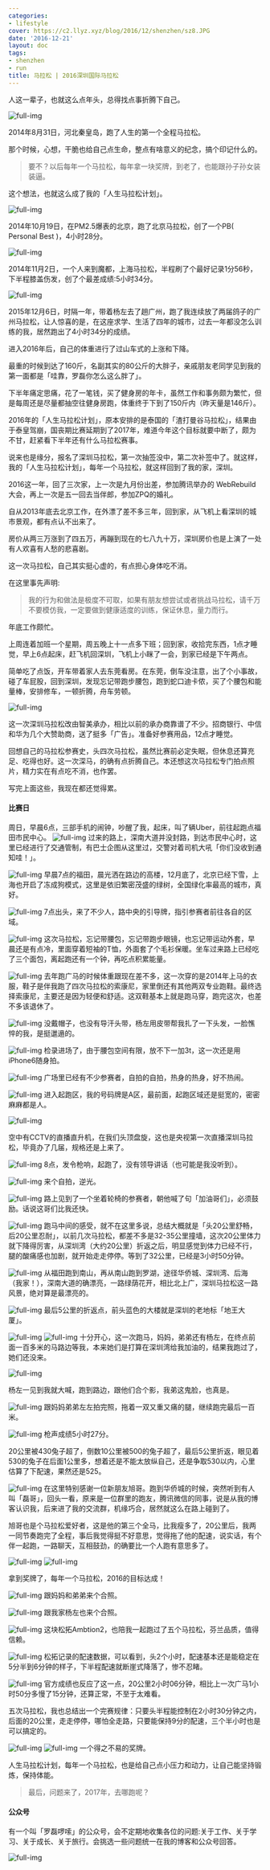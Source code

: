 ```yaml
---
categories:
- lifestyle
cover: https://c2.llyz.xyz/blog/2016/12/shenzhen/sz8.JPG
date: '2016-12-21'
layout: doc
tags:
- shenzhen
- run
title: 马拉松 | 2016深圳国际马拉松
---
```


人这一辈子，也就这么点年头，总得找点事折腾下自己。

![full-img](https://c2.llyz.xyz/wp-image/2014/10/marathon2.jpg)

2014年8月31日，河北秦皇岛，跑了人生的第一个全程马拉松。

那个时候，心想，干脆也给自己点生命，整点有啥意义的纪念，搞个印记什么的。

> 要不？以后每年一个马拉松，每年拿一块奖牌，到老了，也能跟孙子孙女装装逼。

这个想法，也就这么成了我的「人生马拉松计划」。

![full-img](https://c2.llyz.xyz/wp-image/2014/10/beijing-marathon-3.jpg)

2014年10月19日，在PM2.5爆表的北京，跑了北京马拉松，创了一个PB( Personal Best )，4小时28分。

![full-img](https://c2.llyz.xyz/wp-image/2014/11/shmarathon/sh20.jpg)

2014年11月2日，一个人来到魔都，上海马拉松，半程刷了个最好记录1分56秒，下半程膝盖伤发，创了个最差成绩:5小时34分。

![full-img](https://c2.llyz.xyz/blog/2015/12/marathon/gz49.JPG)

2015年12月6日，时隔一年，带着杨左去了趟广州，跑了我连续放了两届鸽子的广州马拉松，让人惊喜的是，在这座求学、生活了四年的城市，过去一年都没怎么训练的我，居然跑出了4小时34分的成绩。

进入2016年后，自己的体重进行了过山车式的上涨和下降。

最重的时候到达了160斤，名副其实的80公斤的大胖子，亲戚朋友老同学见到我的第一面都是「哇靠，罗磊你怎么这么胖了」。

下半年痛定思痛，花了一笔钱，买了健身房的年卡，虽然工作和事务颇为繁忙，但是每周还是尽量都抽空往健身房跑，体重终于下到了150斤内（昨天量是146斤）。

2016年的「人生马拉松计划」，原本安排的是泰国的「渣打曼谷马拉松」，结果由于泰皇驾崩，国丧期比赛延期到了2017年，难道今年这个目标就要中断了，颇为不甘，赶紧看下半年还有什么马拉松赛事。

说来也是缘分，报名了深圳马拉松，第一次抽签没中，第二次补签中了。就这样，我的「人生马拉松计划」，每年一个马拉松，就这样回到了我的家，深圳。

2016这一年，回了三次家，上一次是九月份出差，参加腾讯举办的 WebRebuild 大会，再上一次是五一回去当伴郎，参加ZPQ的婚礼。

自从2013年底去北京工作，在外漂了差不多三年，回到家，从飞机上看深圳的城市景观，都有点认不出来了。

房价从两三万涨到了四五万，再蹦到现在的七八九十万，深圳房价也是上演了一处有人欢喜有人愁的悲喜剧。

这一次马拉松，自己其实挺心虚的，有点担心身体吃不消。

在这里事先声明:

> 我的行为和做法是极度不可取，如果有朋友想尝试或者挑战马拉松，请千万不要模仿我，一定要做到健康适度的训练，保证休息，量力而行。

年底工作颇忙。

上周连着加班一个星期，周五晚上十一点多下班；回到家，收拾完东西，1点才睡觉，早上6点起床，赶飞机回深圳，飞机上小眯了一会，到家已经是下午两点。

简单吃了点饭，开车带着家人去东莞看房。在东莞，倒车没注意，出了个小事故，碰了车屁股，回到深圳，发现忘记带跑步腰包，跑到蛇口迪卡侬，买了个腰包和能量棒，安排修车，一顿折腾，舟车劳顿。

![full-img](https://c2.llyz.xyz/blog/2016/12/shenzhen/sz1.JPG)

这一次深圳马拉松改由智美承办，相比以前的承办商靠谱了不少。招商银行、中信和华为几个大赞助商，送了挺多「广告」。准备好参赛用品，12点才睡觉。

回想自己的马拉松参赛史，头四次马拉松，虽然比赛前必定失眠，但休息还算充足、吃得也好。这一次深马，的确有点折腾自己。本还想这次马拉松专门拍点照片，精力实在有点吃不消，也作罢。

写完上面这些，我现在都还觉得累。

#### 比赛日

周日，早晨6点，三部手机的闹钟，吵醒了我，起床，叫了辆Uber，前往起跑点福田市民中心。 ![full-img](https://c2.llyz.xyz/blog/2016/12/shenzhen/ma1.jpg) 过来的路上，深南大道并没封路，到达市民中心时，这里已经进行了交通管制，有巴士企图从这里过，交警对着司机大吼「你们没收到通知哇！」。

![full-img](https://c2.llyz.xyz/blog/2016/12/shenzhen/ma2.jpg) 早晨7点的福田，晨光洒在路边的高楼，12月底了，北京已经下雪，上海也开启了冻成狗模式，这里是依旧繁密茂盛的绿树，全国绿化率最高的城市，真好。

![full-img](https://c2.llyz.xyz/blog/2016/12/shenzhen/ma3.jpg) 7点出头，来了不少人，路中央的引导牌，指引参赛者前往各自的区域。

![full-img](https://c2.llyz.xyz/blog/2016/12/shenzhen/ma5.jpg) 这次马拉松，忘记带腰包，忘记带跑步眼镜，也忘记带运动外套，早晨还是有点冷，里面穿着短袖的T恤，外面套了个毛衫保暖。坐车过来路上已经吃了三个面包，离起跑还有一个钟，再吃点积累能量。

![full-img](https://c2.llyz.xyz/blog/2016/12/shenzhen/ma6.jpg) 去年跑广马的时候体重跟现在差不多，这一次穿的是2014年上马的衣服，鞋子是伴我跑了四次马拉松的索康尼，家里倒还有其他两双专业跑鞋。最终选择索康尼，主要还是因为轻便和舒适。这双鞋基本上就是跑马穿，跑完这次，也差不多该退休了。

![full-img](https://c2.llyz.xyz/blog/2016/12/shenzhen/ma7.jpg) 没戴帽子，也没有导汗头带，杨左用皮带帮我扎了一下头发，一脸憔悴的我，是挺邋遢的。

![full-img](https://c2.llyz.xyz/blog/2016/12/shenzhen/sz2.JPG) 检录进场了，由于腰包空间有限，放不下一加3t，这一次还是用iPhone6随身拍。

![full-img](https://c2.llyz.xyz/blog/2016/12/shenzhen/sz3.JPG) 广场里已经有不少参赛者，自拍的自拍，热身的热身，好不热闹。

![full-img](https://c2.llyz.xyz/blog/2016/12/shenzhen/sz7.JPG) 进入起跑区，我的号码牌是A区，最前面，起跑区域还是挺宽的，密密麻麻都是人。

![full-img](https://c2.llyz.xyz/blog/2016/12/shenzhen/sz6.JPG)

空中有CCTV的直播直升机，在我们头顶盘旋，这也是央视第一次直播深圳马拉松，毕竟办了几届，规格还是上来了。

![full-img](https://c2.llyz.xyz/blog/2016/12/shenzhen/sz8.JPG) 8点，发令枪响，起跑了，没有领导讲话（也可能是我没听到）。

![full-img](https://c2.llyz.xyz/blog/2016/12/shenzhen/sz9.JPG) 来个自拍，逆光。

![full-img](https://c2.llyz.xyz/blog/2016/12/shenzhen/sz10.JPG) 路上见到了一个坐着轮椅的参赛者，朝他喊了句「加油哥们」，必须鼓励。话说这哥们比我还快。

![full-img](https://c2.llyz.xyz/blog/2016/12/shenzhen/sz11.JPG) 跑马中间的感受，就不在这里多说，总结大概就是「头20公里舒畅，后20公里忍耐」，以前几次马拉松，都差不多是32-35公里撞墙，这次20公里体力就下降得厉害，从深圳湾（大约20公里）折返之后，明显感觉到体力已经不行，腿的酸痛感也加剧，就开始走走停停。等到了32公里，已经是3小时50分钟。

![full-img](https://c2.llyz.xyz/blog/2016/12/shenzhen/sz12.JPG) 从福田跑到南山，再从南山跑到罗湖，途径华侨城、深圳湾、后海（我家！），深南大道的确漂亮，一路绿荫花开，相比北上广，深圳马拉松这一路风景，绝对算是最漂亮的。

![full-img](https://c2.llyz.xyz/blog/2016/12/shenzhen/sz13.JPG) 最后5公里的折返点，前头蓝色的大楼就是深圳的老地标「地王大厦」。

![full-img](https://c2.llyz.xyz/blog/2016/12/shenzhen/ma10.jpg) ![full-img](https://c2.llyz.xyz/blog/2016/12/shenzhen/ma11.jpg) 十分开心，这一次跑马，妈妈，弟弟还有杨左，在终点前面一百多米的马路边等我，本来她们是打算在深圳湾给我加油的，结果我跑过了，她们还没来。

![full-img](https://c2.llyz.xyz/blog/2016/12/shenzhen/ma12.jpg)

杨左一见到我就大喊，跑到路边，跟他们合个影，我弟这鬼脸，也真是。

![full-img](https://c2.llyz.xyz/blog/2016/12/shenzhen/ma13.jpg) 跟妈妈弟弟左左拍完照，拖着一双又重又痛的腿，继续跑完最后一百米。

![full-img](https://c2.llyz.xyz/blog/2016/12/shenzhen/sz14.JPG) 枪声成绩5小时27分。

20公里被430兔子超了，倒数10公里被500的兔子超了，最后5公里折返，眼见着530的兔子在后面1公里多，想着还是不能太放纵自己，还是争取530以内，心里估算了下配速，果然还是525。

![full-img](https://c2.llyz.xyz/blog/2016/12/shenzhen/sz15.JPG) 在这里特别感谢一位新朋友旭哥。跑到华侨城的时候，突然听到有人叫「磊哥」，回头一看，原来是一位群里的跑友，腾讯微信的同事，说是从我的博客认识我，后来进了我的交流群，机缘巧合，居然就这么在路上碰到了。

旭哥也是个马拉松爱好者，这是他的第三个全马，比我瘦多了，20公里后，我两一同节奏跑完了全程，事后我觉得挺不好意思，觉得拖了他的配速，说实话，有个伴一起跑，一路聊天，互相鼓劲，的确要比一个人跑有意思多了。

![full-img](https://c2.llyz.xyz/blog/2016/12/shenzhen/ma14.jpg) ![full-img](https://c2.llyz.xyz/blog/2016/12/shenzhen/ma15.jpg)

拿到奖牌了，每年一个马拉松，2016的目标达成！

![full-img](https://c2.llyz.xyz/blog/2016/12/shenzhen/ma18.jpg) 跟妈妈和弟弟来个合照。

![full-img](https://c2.llyz.xyz/blog/2016/12/shenzhen/ma19.jpg) 跟我家杨左也来个合照。

![full-img](https://c2.llyz.xyz/blog/2016/12/shenzhen/ma22.jpg) 这块松拓Ambtion2，也陪我一起跑过了五个马拉松，芬兰品质，值得信赖。

![full-img](https://c2.llyz.xyz/blog/2016/12/shenzhen/data.png) 松拓记录的配速数据，可以看到，头2个小时，配速基本还是能稳定在5分半到6分钟的样子，下半程配速就断崖式降落了，惨不忍睹。

![full-img](https://c2.llyz.xyz/blog/2016/12/shenzhen/result.png) 官方成绩也反应了这一点，20公里2小时06分钟，相比上一次广马1小时50分多慢了15分钟，还算正常，不至于太难看。

五次马拉松，我也总结出一个完赛规律：只要头半程能控制在2小时30分钟之内，后面的20公里，走走停停，哪怕全走路，只要能保持9分的配速，三个半小时也是可以搞定的。

![full-img](https://c2.llyz.xyz/blog/2016/12/shenzhen/ma20.jpg) ![full-img](https://c2.llyz.xyz/blog/2016/12/shenzhen/ma21.jpg) 一个得之不易的奖牌。

人生马拉松计划，每年一个马拉松，也是给自己点小压力和动力，让自己能坚持锻炼，保持体能。

> 最后，问题来了，2017年，去哪跑呢？

#### 公众号

有一个叫「罗磊啰嗦」的公众号，会不定期地收集各位的问题:关于工作、关于学习、关于成长、关于旅行。会挑选一些问题统一在我的博客和公众号回答。

![full-img](https://c2.llyz.xyz/wechat.png)
